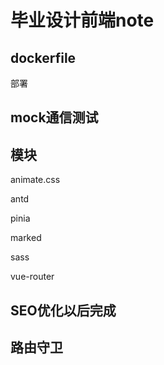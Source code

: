 # 毕业设计前端note

## dockerfile

部署

## mock通信测试

## 模块

animate.css

antd

pinia

marked

sass

vue-router

## SEO优化以后完成

## 路由守卫
